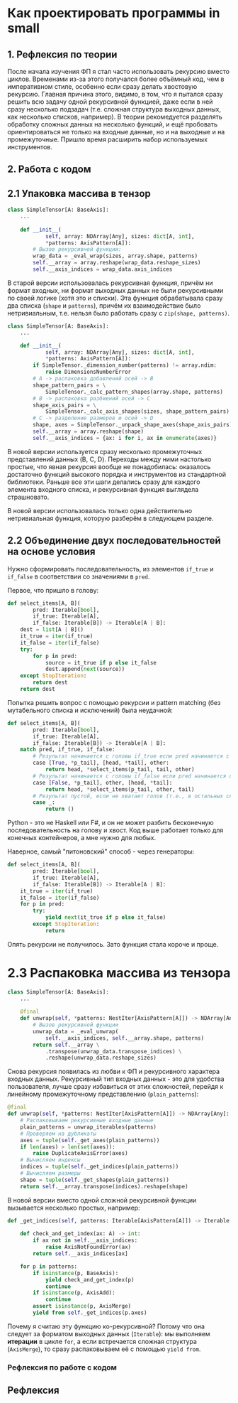 # Как проектировать программы in small

## 1. Рефлексия по теории
После начала изучения ФП я стал часто использовать рекурсию вместо циклов.
Временами из-за этого получался более объёмный код, чем в императивном стиле,
особенно если сразу делать хвостовую рекурсию.
Главная причина этого, видимо, в том, что я пытался сразу решить всю задачу
одной рекурсивной функцией, даже если в ней сразу несколько подзадач
(т.е. сложная структура выходных данных, как несколько списков, например).
В теории рекомедуется разделять обработку сложных данных на несколько функций,
и ещё пробовать ориентироваться не только на входные данные,
но и на выходные и на промежуточные.
Пришло время расширить набор используемых инструментов.


## 2. Работа с кодом

## 2.1 Упаковка массива в тензор
```Python
class SimpleTensor[A: BaseAxis]:
    ...
    
    def __init__(
            self, array: NDArray[Any], sizes: dict[A, int],
            *patterns: AxisPattern[A]):
        # Вызов рекурсивной функции:
        wrap_data = _eval_wrap(sizes, array.shape, patterns)
        self.__array = array.reshape(wrap_data.reshape_sizes)
        self.__axis_indices = wrap_data.axis_indices
```
В старой версии использовалась рекурсивная функция,
причём ни формат входных, ни формат выходных данных не были рекурсивными
по своей логике (хотя это и списки).
Эта функция обрабатывала сразу два списка (`shape` и `patterns`),
причём их взаимодействие было нетривиальным, т.е. нельзя было работать
сразу с `zip(shape, patterns)`.
```Python
class SimpleTensor[A: BaseAxis]:
    ...

    def __init__(
            self, array: NDArray[Any], sizes: dict[A, int],
            *patterns: AxisPattern[A]):
        if SimpleTensor._dimension_number(patterns) != array.ndim:
            raise DimensionsNumberError
        # A -> распаковка добавлений осей -> B
        shape_pattern_pairs = \
            SimpleTensor._calc_pattern_shapes(array.shape, patterns)
        # B -> распаковка разбиений осей -> C
        shape_axis_pairs = \
            SimpleTensor._calc_axis_shapes(sizes, shape_pattern_pairs)
        # C -> разделение размеров и осей -> D
        shape, axes = SimpleTensor._unpack_shape_axes(shape_axis_pairs)
        self.__array = array.reshape(shape)
        self.__axis_indices = {ax: i for i, ax in enumerate(axes)}
```
В новой версии используется сразу несколько промежуточных
представлений данных (B, C, D).
Переходы между ними настолько простые,
что явная рекурсия вообще не понадобилась:
оказалось достаточно функций высокого порядка
и инструментов из стандартной библиотеки.
Раньше все эти шаги делались сразу для каждого элемента входного списка,
и рекурсивная функция выглядела страшновато.

В новой версии использовалась только одна действительно нетривиальная функция,
которую разберём в следующем разделе.


## 2.2 Объединение двух последовательностей на основе условия
Нужно сформировать последовательность,
из элементов `if_true` и `if_false` в соответствии со значениями в `pred`.

Первое, что пришло в голову:
```Python
def select_items[A, B](
        pred: Iterable[bool],
        if_true: Iterable[A],
        if_false: Iterable[B]) -> Iterable[A | B]:
    dest = list[A | B]()
    it_true = iter(if_true)
    it_false = iter(if_false)
    try:
        for p in pred:
            source = it_true if p else it_false
            dest.append(next(source))
    except StopIteration:
        return dest
    return dest
```
Попытка решить вопрос с помощью рекурсии и pattern matching
(без мутабельного списка и исключений) была неудачной:
```Python
def select_items[A, B](
        pred: Iterable[bool],
        if_true: Iterable[A],
        if_false: Iterable[B]) -> Iterable[A | B]:
    match pred, if_true, if_false:
        # Результат начинается с головы if_true если pred начинается с True
        case [True, *p_tail], [head, *tail], other:
            return head, *select_items(p_tail, tail, other)
        # Результат начинается с головы if_false если pred начинается с False
        case [False, *p_tail], other, [head, *tail]:
            return head, *select_items(p_tail, other, tail)
        # Результат пустой, если не хватает голов (т.е., в остальных случаях)
        case _:
            return ()
```
Python - это не Haskell или F#,
и он не может разбить бесконечную последовательность на голову и хвост.
Код выше работает только для конечных контейнеров, а мне нужно для любых.

Наверное, самый "питоновский" способ - через генераторы:
```Python
def select_items[A, B](
        pred: Iterable[bool],
        if_true: Iterable[A],
        if_false: Iterable[B]) -> Iterable[A | B]:
    it_true = iter(if_true)
    it_false = iter(if_false)
    for p in pred:
        try:
            yield next(it_true if p else it_false)
        except StopIteration:
            return
```
Опять рекурсии не получилось.
Зато функция стала короче и проще.


# 2.3 Распаковка массива из тензора
```Python
class SimpleTensor[A: BaseAxis]:
    ...
    
    @final
    def unwrap(self, *patterns: NestIter[AxisPattern[A]]) -> NDArray[Any]:
        # Вызов рекурсивной функции
        unwrap_data = _eval_unwrap(
            self.__axis_indices, self.__array.shape, patterns)
        return self.__array \
            .transpose(unwrap_data.transpose_indices) \
            .reshape(unwrap_data.reshape_sizes)
```
Снова рекурсия появилась из любви к ФП и рекурсивного характера
входных данных.
Рекурсивный тип входных данных - это для удобства пользователя,
лучше сразу избавиться от этих сложностей,
перейдя к линейному промежуточному представлению (`plain_patterns`):
```Python
@final
def unwrap(self, *patterns: NestIter[AxisPattern[A]]) -> NDArray[Any]:
    # Распаковываем рекурсивные входные данные
    plain_patterns = unwrap_iterables(patterns)
    # Проверяем на дубликаты
    axes = tuple(self._get_axes(plain_patterns))
    if len(axes) > len(set(axes)):
        raise DuplicateAxisError(axes)
    # Вычисляем индексы
    indices = tuple(self._get_indices(plain_patterns))
    # Вычисляем размеры
    shape = tuple(self._get_shapes(plain_patterns))
    return self.__array.transpose(indices).reshape(shape)
```
В новой версии вместо одной сложной рекурсивной функции вызывается
несколько простых, например:
```Python
def _get_indices(self, patterns: Iterable[AxisPattern[A]]) -> Iterable[int]:
    
    def check_and_get_index(ax: A) -> int:
        if ax not in self.__axis_indices:
            raise AxisNotFoundError(ax)
        return self.__axis_indices[ax]

    for p in patterns:
        if isinstance(p, BaseAxis):
            yield check_and_get_index(p)
            continue
        if isinstance(p, AxisAdd):
            continue
        assert isinstance(p, AxisMerge)
        yield from self._get_indices(p.axes)
```
Почему я считаю эту функцию ко-рекурсивной?
Потому что она следует за форматом выходных данных (`Iterable`):
мы выполняем **итерации** в цикле `for`,
а если встречается сложная структура (`AxisMerge`),
то сразу распаковываем её с помощью `yield from`.


### Рефлексия по работе с кодом


## Рефлексия
